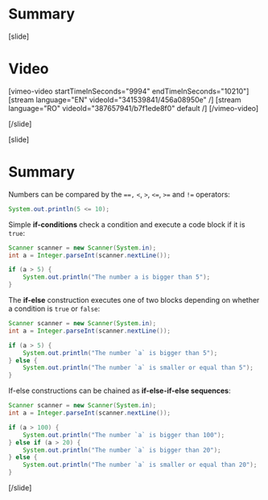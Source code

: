 # Summary

[slide]
# Video

[vimeo-video startTimeInSeconds="9994" endTimeInSeconds="10210"]
[stream language="EN" videoId="341539841/456a08950e" /]
[stream language="RO" videoId="387657941/b7f1ede8f0" default /]
[/vimeo-video]

[/slide]

[slide]
# Summary

Numbers can be compared by the `==,` `<`, `>`, `<=`, `>=` and `!=` operators:
```java live
System.out.println(5 <= 10); 
```

Simple **if-conditions** check a condition and execute a code block if it is `true`:
```java live
Scanner scanner = new Scanner(System.in);
int a = Integer.parseInt(scanner.nextLine());

if (a > 5) {
    System.out.println("The number a is bigger than 5");
}
```

The **if-else** construction executes one of two blocks depending on whether a condition is `true` or `false`:
```java live
Scanner scanner = new Scanner(System.in);
int a = Integer.parseInt(scanner.nextLine());

if (a > 5) {
    System.out.println("The number `a` is bigger than 5");
} else {
    System.out.println("The number `a` is smaller or equal than 5");
}
```

If-else constructions can be chained as **if-else-if-else sequences**:
```java live
Scanner scanner = new Scanner(System.in);
int a = Integer.parseInt(scanner.nextLine());

if (a > 100) {
    System.out.println("The number `a` is bigger than 100");
} else if (a > 20) {
    System.out.println("The number `a` is bigger than 20");
} else {
    System.out.println("The number `a` is smaller or equal than 20");
}
```
[/slide]